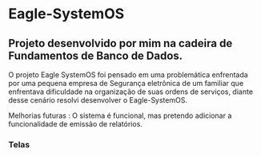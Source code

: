 # Eagle-SystemOS
## Projeto desenvolvido por mim na cadeira de Fundamentos de Banco de Dados.

O projeto Eagle SystemOS foi pensado em uma problemática enfrentada por uma pequena empresa de Segurança eletrônica de um familiar que enfrentava dificuldade na organização de suas ordens de serviços, diante desse cenário resolvi desenvolver o Eagle-SystemOS.

Melhorias futuras : 
  O sistema é funcional, mas pretendo adicionar a funcionalidade de emissão de relatórios.
  
  
 ### Telas
 
 
